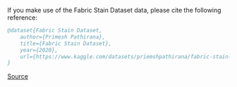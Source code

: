 If you make use of the Fabric Stain Dataset data, please cite the following reference:

```bibtex
@dataset{Fabric Stain Dataset,
	author={Primesh Pathirana},
	title={Fabric Stain Dataset},
	year={2020},
	url={https://www.kaggle.com/datasets/priemshpathirana/fabric-stain-dataset}
}
```

[Source](https://www.kaggle.com/datasets/priemshpathirana/fabric-stain-dataset)
